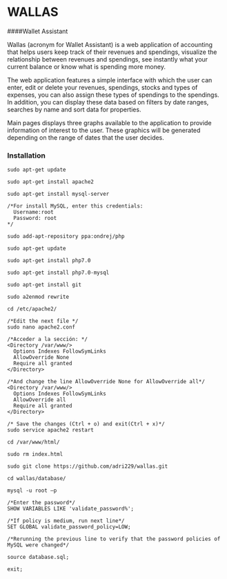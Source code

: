WALLAS
=====
####Wallet Assistant

Wallas (acronym for Wallet Assistant) is a web application of accounting that helps users keep track of their revenues and spendings, visualize the relationship between revenues and spendings, see instantly what your current balance or know what is spending more money. 

The web application features a simple interface with which the user can enter, edit or delete your revenues, spendings, stocks and types of expenses, you can also assign these types of spendings to the spendings. In addition, you can display these data based on filters by date ranges, searches by name and sort data for properties. 

Main pages displays three graphs available to the application to provide information of interest to the user. These graphics will be generated depending on the range of dates that the user decides.


### Installation
```
sudo apt-get update

sudo apt-get install apache2

sudo apt-get install mysql-server

/*For install MySQL, enter this credentials:
  Username:root
  Password: root
*/

sudo add-apt-repository ppa:ondrej/php

sudo apt-get update

sudo apt-get install php7.0

sudo apt-get install php7.0-mysql

sudo apt-get install git

sudo a2enmod rewrite

cd /etc/apache2/

/*Edit the next file */
sudo nano apache2.conf

/*Acceder a la sección: */
<Directory /var/www/>
  Options Indexes FollowSymLinks
  AllowOverride None
  Require all granted
</Directory>

/*And change the line AllowOverride None for AllowOverride all*/
<Directory /var/www/>
  Options Indexes FollowSymLinks
  AllowOverride all
  Require all granted
</Directory>

/* Save the changes (Ctrl + o) and exit(Ctrl + x)*/
sudo service apache2 restart

cd /var/www/html/

sudo rm index.html

sudo git clone https://github.com/adri229/wallas.git

cd wallas/database/

mysql -u root –p

/*Enter the password*/
SHOW VARIABLES LIKE 'validate_password%';

/*If policy is medium, run next line*/
SET GLOBAL validate_password_policy=LOW;

/*Rerunning the previous line to verify that the password policies of MySQL were changed*/

source database.sql;

exit;
```

